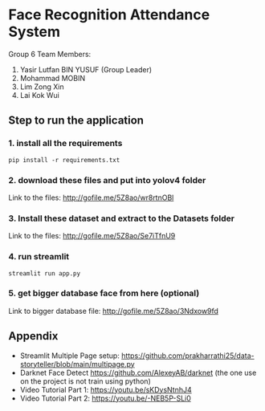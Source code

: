 # Face Recognition Attendance System 

Group 6 Team Members:
1. Yasir Lutfan BIN YUSUF (Group Leader)
2. Mohammad MOBIN
3. Lim Zong Xin
4. Lai Kok Wui

## Step to run the application
### 1. install all the requirements
```
pip install -r requirements.txt
```
### 2. download these files and put into yolov4 folder
Link to the files: http://gofile.me/5Z8ao/wr8rtnOBl
### 3. Install these dataset and extract to the Datasets folder
Link to the files: http://gofile.me/5Z8ao/Se7iTfnU9
### 4. run streamlit
```
streamlit run app.py
```
### 5. get bigger database face from here (optional)
Link to bigger database file: http://gofile.me/5Z8ao/3Ndxow9fd

## Appendix
- Streamlit Multiple Page setup: https://github.com/prakharrathi25/data-storyteller/blob/main/multipage.py
- Darknet Face Detect https://github.com/AlexeyAB/darknet (the one use on the project is not train using python)
- Video Tutorial Part 1: https://youtu.be/sKDysNtnhJ4 
- Video Tutorial Part 2: https://youtu.be/-NEB5P-SLi0 
